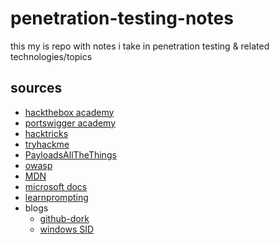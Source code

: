 # penetration-testing-notes
this my is repo with notes i take in penetration testing & related technologies/topics 

## sources 
- [hackthebox academy](https://academy.hackthebox.com/)
- [portswigger academy](https://portswigger.net/web-security/)
- [hacktricks](https://github.com/carlospolop/hacktricks/tree/master)
- [tryhackme](https://tryhackme.com/)
- [PayloadsAllTheThings](https://github.com/swisskyrepo/PayloadsAllTheThings)
- [owasp](https://owasp.org/)
- [MDN](https://developer.mozilla.org/en-US/docs/Web)
- [microsoft docs](https://learn.microsoft.com/en-us/docs/)
- [learnprompting](https://learnprompting.org/docs/prompt_hacking)
- blogs
  - [github-dork](https://infosecwriteups.com/github-dork-553b7b84bcf4)
  - [windows SID](https://morgantechspace.com/2013/10/difference-between-rid-and-sid-in.html)  
